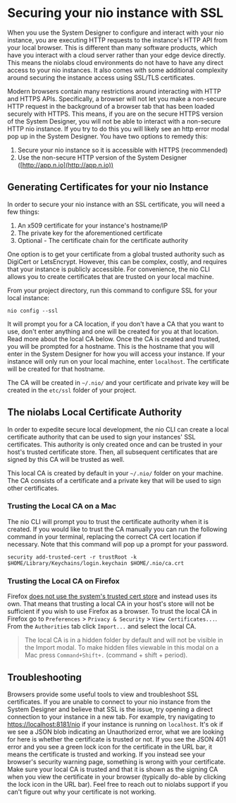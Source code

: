 # Securing your nio instance with SSL

When you use the System Designer to configure and interact with your nio instance, you are executing HTTP requests to the instance's HTTP API from your local browser. This is different than many software products, which have you interact with a cloud server rather than your edge device directly. This means the niolabs cloud environments do not have to have any direct access to your nio instances. It also comes with some additional complexity around securing the instance access using SSL/TLS certificates.

Modern browsers contain many restrictions around interacting with HTTP and HTTPS APIs. Specifically, a browser will not let you make a non-secure HTTP request in the background of a browser tab that has been loaded securely with HTTPS. This means, if you are on the secure HTTPS version of the System Designer, you will not be able to interact with a non-secure HTTP nio instance. If you try to do this you will likely see an http error modal pop up in the System Designer. You have two options to remedy this:

1. Secure your nio instance so it is accessible with HTTPS (recommended)
2. Use the non-secure HTTP version of the System Designer ([http://app.n.io](http://app.n.io))

## Generating Certificates for your nio Instance

In order to secure your nio instance with an SSL certificate, you will need a few things:
1. An x509 certificate for your instance's hostname/IP
2. The private key for the aforementioned certificate
3. Optional - The certificate chain for the certificate authority

One option is to get your certificate from a global trusted authority such as DigiCert or LetsEncrypt. However, this can be complex, costly, and requires that your instance is publicly accessible. For convenience, the nio CLI allows you to create certificates that are trusted on your local machine.

From your project directory, run this command to configure SSL for your local instance:
```
nio config --ssl
```

It will prompt you for a CA location, if you don't have a CA that you want to use, don't enter anything and one will be created for you at that location. Read more about the local CA below. Once the CA is created and trusted, you will be prompted for a hostname. This is the hostname that you will enter in the System Designer for how you will access your instance. If your instance will only run on your local machine, enter `localhost`. The certificate will be created for that hostname.

The CA will be created in `~/.nio/` and your certificate and private key will be created in the `etc/ssl` folder of your project.

## The niolabs Local Certificate Authority

In order to expedite secure local development, the nio CLI can create a local certificate authority that can be used to sign your instances' SSL certificates. This authority is only created once and can be trusted in your host's trusted certificate store. Then, all subsequent certificates that are signed by this CA will be trusted as well.

This local CA is created by default in your `~/.nio/` folder on your machine. The CA consists of a certificate and a private key that will be used to sign other certificates.

### Trusting the Local CA on a Mac

The nio CLI will prompt you to trust the certificate authority when it is created. If you would like to trust the CA manually you can run the following command in your terminal, replacing the correct CA cert location if necessary. Note that this command will pop up a prompt for your password.

```
security add-trusted-cert -r trustRoot -k $HOME/Library/Keychains/login.keychain $HOME/.nio/ca.crt
```

### Trusting the Local CA on Firefox

Firefox [does not use the system's trusted cert store](https://www.mozilla.org/en-US/about/governance/policies/security-group/certs/policy/) and instead uses its own. That means that trusting a local CA in your host's store will not be sufficient if you wish to use Firefox as a browser. To trust the local CA in Firefox go to `Preferences` > `Privacy & Security` > `View Certificates...`. From the `Authorities` tab click `Import...` and select the local CA.

> The local CA is in a hidden folder by default and will not be visible in the Import modal. To make hidden files viewable in this modal on a Mac press `Command+Shift+.` (command + shift + period).

## Troubleshooting

Browsers provide some useful tools to view and troubleshoot SSL certificates. If you are unable to connect to your nio instance from the System Designer and believe that SSL is the issue, try opening a direct connection to your instance in a new tab. For example, try navigating to [https://localhost:8181/nio](https://localhost:8181/nio) if your instance is running on `localhost`. It's ok if we see a JSON blob indicating an Unauthorized error, what we are looking for here is whether the certificate is trusted or not. If you see the JSON 401 error and you see a green lock icon for the certificate in the URL bar, it means the certificate is trusted and working. If you instead see your browser's security warning page, something is wrong with your certificate. Make sure your local CA is trusted and that it is shown as the signing CA when you view the certificate in your browser (typically do-able by clicking the lock icon in the URL bar). Feel free to reach out to niolabs support if you can't figure out why your certificate is not working.
